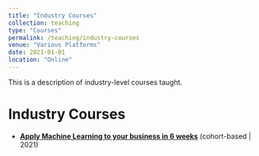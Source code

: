 ```yaml
---
title: "Industry Courses"
collection: teaching
type: "Courses"
permalink: /teaching/industry-courses
venue: "Various Platforms"
date: 2021-01-01
location: "Online"
---
```


This is a description of industry-level courses taught.

# Industry Courses

- [**Apply Machine Learning to your business in 6 weeks**](https://mlmasterclass.carrd.co/) (cohort-based | 2021)
